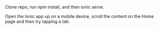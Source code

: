 Clone repo, run npm install, and then ionic serve.

Open the Ionic app up on a mobile device, scroll the content on the Home page and then try tapping a tab.